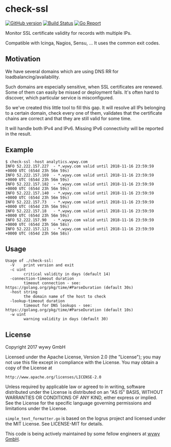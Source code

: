 # check-ssl
[![GitHub version](https://badge.fury.io/gh/wywygmbh%2Fcheck-ssl.svg)](https://badge.fury.io/gh/wywygmbh%2Fcheck-ssl)
[![Build Status](https://travis-ci.org/wywygmbh/check-ssl.svg?branch=master)](https://travis-ci.org/wywygmbh/check-ssl)
[![Go Report](https://goreportcard.com/badge/github.com/wywygmbh/check-ssl)](https://goreportcard.com/report/github.com/wywygmbh/check-ssl)


Monitor SSL certificate validity for records with multiple IPs.

Compatible with Icinga, Nagios, Sensu, ... It uses the common exit codes.

## Motivation

We have several domains which are using DNS RR for loadbalancing/availability. 

Such domains are especially sensitive, when SSL certificates are renewed. Some of them can easily be missed or deployment fails. It's often hard to discover, which particular service is misconfigured.

So we've created this little tool to fill this gap. It will resolve all IPs belonging to a certain domain, check every one of them, validates that the certificate chains are correct and that they are still valid for some time.

It will handle both IPv4 and IPv6. Missing IPv6 connectivity will be reported in the result.

## Example

    $ check-ssl -host analytics.wywy.com
    INFO 52.222.157.227  - *.wywy.com valid until 2018-11-16 23:59:59 +0000 UTC (654d 23h 56m 59s) 
    INFO 52.222.157.169  - *.wywy.com valid until 2018-11-16 23:59:59 +0000 UTC (654d 23h 56m 59s) 
    INFO 52.222.157.182  - *.wywy.com valid until 2018-11-16 23:59:59 +0000 UTC (654d 23h 56m 59s) 
    INFO 52.222.157.140  - *.wywy.com valid until 2018-11-16 23:59:59 +0000 UTC (654d 23h 56m 59s) 
    INFO 52.222.157.73   - *.wywy.com valid until 2018-11-16 23:59:59 +0000 UTC (654d 23h 56m 59s) 
    INFO 52.222.157.18   - *.wywy.com valid until 2018-11-16 23:59:59 +0000 UTC (654d 23h 56m 59s) 
    INFO 52.222.157.90   - *.wywy.com valid until 2018-11-16 23:59:59 +0000 UTC (654d 23h 56m 58s) 
    INFO 52.222.157.121  - *.wywy.com valid until 2018-11-16 23:59:59 +0000 UTC (654d 23h 56m 58s)
 
## Usage

    Usage of ./check-ssl:
      -V	print version and exit
      -c uint
            critical validity in days (default 14)
      -connection-timeout duration
            timeout connection - see: https://golang.org/pkg/time/#ParseDuration (default 30s)
      -host string
            the domain name of the host to check
      -lookup-timeout duration
            timeout for DNS lookups - see: https://golang.org/pkg/time/#ParseDuration (default 10s)
      -w uint
            warning validity in days (default 30)

## License

Copyright 2017 wywy GmbH

Licensed under the Apache License, Version 2.0 (the "License");
you may not use this file except in compliance with the License.
You may obtain a copy of the License at

    http://www.apache.org/licenses/LICENSE-2.0

Unless required by applicable law or agreed to in writing, software
distributed under the License is distributed on an "AS IS" BASIS,
WITHOUT WARRANTIES OR CONDITIONS OF ANY KIND, either express or implied.
See the License for the specific language governing permissions and
limitations under the License.

`simple_text_formatter.go` is based on the logrus project and licensed under the MIT License. See LICENSE-MIT for details. 

This code is being actively maintained by some fellow engineers at [wywy GmbH](http://wywy.com/).